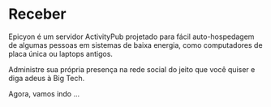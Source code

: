 # Receber
Epicyon é um servidor ActivityPub projetado para fácil auto-hospedagem de algumas pessoas em sistemas de baixa energia, como computadores de placa única ou laptops antigos.

Administre sua própria presença na rede social do jeito que você quiser e diga adeus à Big Tech.

Agora, vamos indo ...
